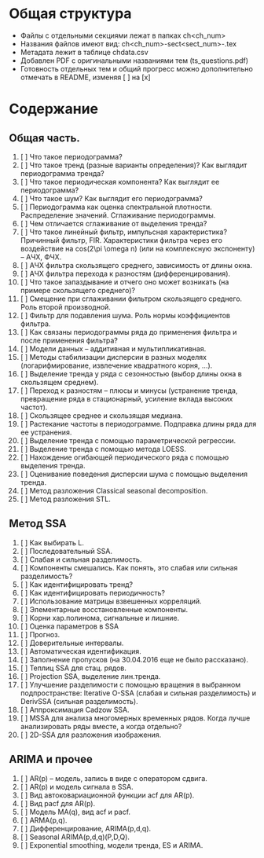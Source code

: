 # Общая структура

- Файлы с отдельными секциями лежат в папках ch<ch_num>
- Названия файлов имеют вид: ch<ch_num>-sect<sect_num>-<shortdescription>.tex
- Метадата лежит в таблице chdata.csv
- Добавлен PDF с оригинальными названиями тем (ts_questions.pdf)
- Готовность отдельных тем и общий прогресс можно дополнительно отмечать в README, изменяя [ ] на [x]

# Содержание

## Общая часть.
1. [ ] Что такое периодограмма?
2. [ ] Что такое тренд (разные варианты определения)? Как выглядит периодограмма тренда?
3. [ ] Что такое периодическая компонента? Как выглядит ее периодограмма?
4. [ ] Что такое шум? Как выглядит его периодограмма?
5. [ ] Периодограмма как оценка спектральной плотности. Распределение значений. Сглаживание
периодограммы.
6. [ ] Чем отличается сглаживание от выделения тренда?
7. [ ] Что такое линейный фильтр, импульсная характеристика? Причинный фильтр, FIR.
 Характеристики фильтра через его воздействие на cos(2\pi \omega n) (или на комплексную
экспоненту) – АЧХ, ФЧХ.
9. [ ] AЧХ фильтра скользящего среднего, зависимость от длины окна.
10. [ ] АЧХ фильтра перехода к разностям (дифференцирования).
11. [ ] Что такое запаздывание и отчего оно может возникать (на примере скользящего среднего)?
12. [ ] Смещение при сглаживании фильтром скользящего среднего. Роль второй производной.
13. [ ] Фильтр для подавления шума. Роль нормы коэффициентов фильтра.
14. [ ] Как связаны периодограммы ряда до применения фильтра и после применения фильтра?
15. [ ] Модели данных – аддитивная и мультипликативная.
16. [ ] Методы стабилизации дисперсии в разных моделях (логарифмирование, извлечение квадратного
корня, …).
17. [ ] Выделение тренда у ряда с сезонностью (выбор длины окна в скользящем среднем).
18. [ ] Переход к разностям – плюсы и минусы (устранение тренда, превращение ряда в стационарный,
усиление вклада высоких частот).
19. [ ] Скользящее среднее и скользящая медиана.
20. [ ] Растекание частоты в периодограмме. Подправка длины ряда для ее устранения.
21. [ ] Выделение тренда с помощью параметрической регрессии.
22. [ ] Выделение тренда с помощью метода LOESS.
23. [ ] Нахождение огибающей периодического ряда с помощью выделения тренда.
24. [ ] Оценивание поведения дисперсии шума с помощью выделения тренда.
25. [ ] Метод разложения Classical seasonal decomposition.
26. [ ] Метод разложения STL.

## Метод SSA
1. [ ] Как выбирать L.
2. [ ] Последовательный SSA.
3. [ ] Слабая и сильная разделимость.
4. [ ] Компоненты смешались. Как понять, это слабая или сильная разделимость?
5. [ ] Как идентифицировать тренд?
6. [ ] Как идентифицировать периодичность?
7. [ ] Использование матрицы взвешенных корреляций.
8. [ ] Элементарные восстановленные компоненты.
9. [ ] Корни хар.полинома, сигнальные и лишние.
10. [ ] Оценка параметров в SSA
11. [ ] Прогноз.
12. [ ] Доверительные интервалы.
13. [ ] Автоматическая идентификация.
14. [ ] Заполнение пропусков (на 30.04.2016 еще не было рассказано).
15. [ ] Теплиц SSA для стац. рядов.
16. [ ] Projection SSA, выделение лин.тренда.
17. [ ] Улучшение разделимости с помощью вращения в выбранном подпространстве: Iterative
O-SSA (слабая и сильная разделимость) и DerivSSA (сильная разделимость).
18. [ ] Аппроксимация Cadzow SSA.
19. [ ] MSSA для анализа многомерных временных рядов. Когда лучше анализировать ряды
вместе, а когда отдельно?
20. [ ] 2D-SSA для разложения изображения.

## ARIMA и прочее
1. [ ] AR(p) – модель, запись в виде с оператором сдвига.
2. [ ] AR(p) и модель сигнала в SSA.
3. [ ] Вид автоковариационной функции acf для AR(p).
4. [ ] Вид pacf для AR(p).
5. [ ] Модель MA(q), вид acf и pacf.
6. [ ] ARMA(p,q).
7. [ ] Дифференцирование, ARIMA(p,d,q).
8. [ ] Seasonal ARIMA(p,d,q)(P,D,Q).
9. [ ] Exponential smoothing, модели тренда, ES и ARIMA.
